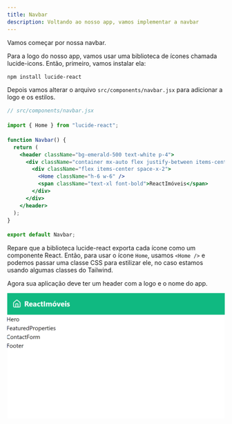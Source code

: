```yaml
---
title: Navbar
description: Voltando ao nosso app, vamos implementar a navbar
---
```


Vamos começar por nossa navbar.

Para a logo do nosso app, vamos usar uma biblioteca de ícones chamada lucide-icons. Então, primeiro, vamos instalar ela:

```bash
npm install lucide-react
```

Depois vamos alterar o arquivo `src/components/navbar.jsx` para adicionar a logo e os estilos.

```jsx
// src/components/navbar.jsx

import { Home } from "lucide-react";

function Navbar() {
  return (
    <header className="bg-emerald-500 text-white p-4">
      <div className="container mx-auto flex justify-between items-center">
        <div className="flex items-center space-x-2">
          <Home className="h-6 w-6" />
          <span className="text-xl font-bold">ReactImóveis</span>
        </div>
      </div>
    </header>
  );
}

export default Navbar;
```

Repare que a biblioteca lucide-react exporta cada ícone como um componente React. Então, para usar o ícone `Home`, usamos `<Home />` e podemos passar uma classe CSS para estilizar ele, no caso estamos usando algumas classes do Tailwind.

Agora sua aplicação deve ter um header com a logo e o nome do app.

![Navbar](../../../assets/navbar-impl.png)
